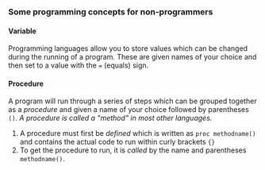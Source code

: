 
  <h3>Some programming concepts for non-programmers</h3>
  <h4>Variable</h4>
	<p>Programming languages allow you to store values which can be changed during the running of a program. These are given names of your choice and then set to a value with the <code>=</code> (equals) sign.</p>
	<h4>Procedure</h4>
	<p>A program will run through a series of steps which can be grouped together as a <em>procedure</em> and given a name of your choice followed by parentheses <code>()</code>.  <em>A procedure is called a &quot;method&quot; in most other languages.</em> 
	<ol>
		<li>A procedure must first be <em>defined</em> which is written as <code>proc methodname()</code> and contains the actual code to run within curly brackets <code>{}</code></li>
		<li>To get the procedure to run, it is <em>called</em> by the name and parentheses <code>methodname()</code>.</li>
	</ol>

